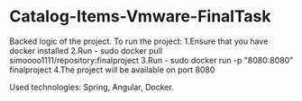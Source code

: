 # Catalog-Items-Vmware-FinalTask
Backed logic of the project. To run the project: 
1.Ensure that you have docker installed
2.Run - sudo docker pull simoooo1111/repository:finalproject
3.Run - sudo docker run -p "8080:8080" finalproject
4.The project will be available on port 8080

Used technologies: Spring, Angular, Docker. 
